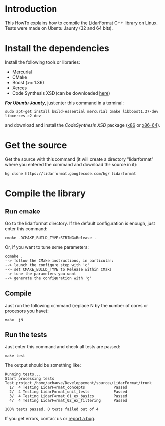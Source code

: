 # Introduction #

This HowTo explains how to compile the LidarFormat C++ library on Linux. Tests were made on Ubuntu Jaunty (32 and 64 bits).


# Install the dependencies #

Install the following tools or libraries:

  * Mercurial
  * CMake
  * Boost (>= 1.36)
  * Xerces
  * Code Synthesis XSD (can be downloaded [here](http://codesynthesis.com/products/xsd/download.xhtml))

_**For Ubuntu Jaunty**_, just enter this command in a terminal:

```
sudo apt-get install build-essential mercurial cmake libboost1.37-dev libxerces-c2-dev
```

and download and install the _CodeSynthesis XSD_ package ([x86](http://www.codesynthesis.com/download/xsd/3.2/linux-gnu/i686/xsd_3.2.0-1_i386.deb) or [x86-64](http://www.codesynthesis.com/download/xsd/3.2/linux-gnu/x86_64/xsd_3.2.0-1_amd64.deb)).


# Get the source #

Get the source with this command (it will create a directory "lidarformat" where you entered the command and download the source in it):

```
hg clone https://lidarformat.googlecode.com/hg/ lidarformat  
```


# Compile the library #

## Run cmake ##

Go to the lidarformat directory. If the default configuration is enough, just enter this command:

```
cmake -DCMAKE_BUILD_TYPE:STRING=Release .
```

Or, if you want to tune some parameters:

```
ccmake .
--> follow the CMake instructions, in particular:
--> launch the configure step with 'c'
--> set CMAKE_BUILD_TYPE to Release within CMake
--> tune the parameters you want
--> generate the configuration with 'g'
```

## Compile ##

Just run the following command (replace N by the number of cores or procesors you have):

```
make -jN
```

## Run the tests ##

Just enter this command and check all tests are passed:

```
make test
```

The output should be something like:
```
Running tests...
Start processing tests
Test project /home/achauve/Developpement/sources/LidarFormat/trunk
  1/  4 Testing LidarFormat_concepts             Passed
  2/  4 Testing LidarFormat_unit_tests           Passed
  3/  4 Testing LidarFormat_01_ex_basics         Passed
  4/  4 Testing LidarFormat_02_ex_filtering      Passed

100% tests passed, 0 tests failed out of 4
```

If you get errors, contact us or [report a bug](http://code.google.com/p/lidarformat/issues/entry).